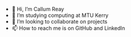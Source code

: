- 👋 Hi, I’m Callum Reay
- 📖 I’m studying computing at MTU Kerry 
- 💞️ I’m looking to collaborate on projects
- 📫 How to reach me is on GitHub and LinkedIn 

<!---
calcoderreay1996/calcoderreay1996 is a ✨ special ✨ repository because its `README.md` (this file) appears on your GitHub profile.
You can click the Preview link to take a look at your changes.
--->
